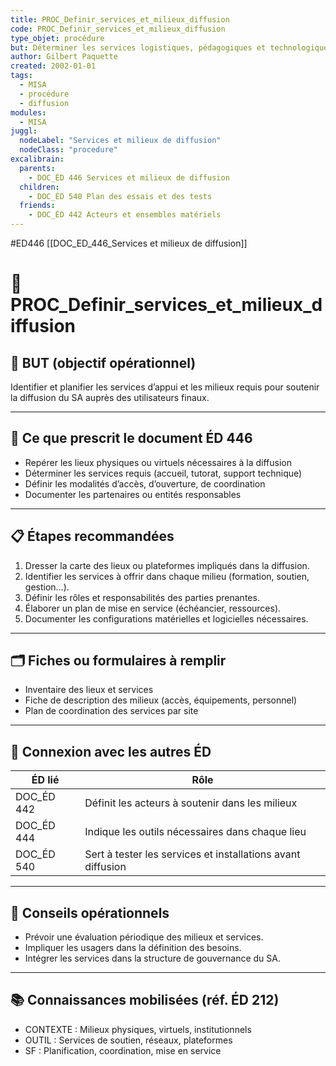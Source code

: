 ```yaml
---
title: PROC_Definir_services_et_milieux_diffusion
code: PROC_Definir_services_et_milieux_diffusion
type_objet: procédure
but: Déterminer les services logistiques, pédagogiques et technologiques, ainsi que les lieux requis pour assurer la diffusion efficace du SA.
author: Gilbert Paquette
created: 2002-01-01
tags:
  - MISA
  - procédure
  - diffusion
modules:
  - MISA
juggl:
  nodeLabel: "Services et milieux de diffusion"
  nodeClass: "procedure"
excalibrain:
  parents:
    - DOC_ÉD 446 Services et milieux de diffusion
  children:
    - DOC_ÉD 540 Plan des essais et des tests
  friends:
    - DOC_ÉD 442 Acteurs et ensembles matériels
---
```


#ED446
[[DOC_ED_446_Services et milieux de diffusion]] 
# 🔧 PROC_Definir_services_et_milieux_diffusion

## 🎯 BUT (objectif opérationnel)
Identifier et planifier les services d’appui et les milieux requis pour soutenir la diffusion du SA auprès des utilisateurs finaux.

---

## 📌 Ce que prescrit le document ÉD 446
- Repérer les lieux physiques ou virtuels nécessaires à la diffusion
- Déterminer les services requis (accueil, tutorat, support technique)
- Définir les modalités d’accès, d’ouverture, de coordination
- Documenter les partenaires ou entités responsables

---

## 📋 Étapes recommandées
1. Dresser la carte des lieux ou plateformes impliqués dans la diffusion.
2. Identifier les services à offrir dans chaque milieu (formation, soutien, gestion…).
3. Définir les rôles et responsabilités des parties prenantes.
4. Élaborer un plan de mise en service (échéancier, ressources).
5. Documenter les configurations matérielles et logicielles nécessaires.

---

## 🗂 Fiches ou formulaires à remplir
- Inventaire des lieux et services
- Fiche de description des milieux (accès, équipements, personnel)
- Plan de coordination des services par site

---

## 🔄 Connexion avec les autres ÉD
| ÉD lié | Rôle |
|--------|------|
| DOC_ÉD 442 | Définit les acteurs à soutenir dans les milieux |
| DOC_ÉD 444 | Indique les outils nécessaires dans chaque lieu |
| DOC_ÉD 540 | Sert à tester les services et installations avant diffusion |

---

## 🧠 Conseils opérationnels
- Prévoir une évaluation périodique des milieux et services.
- Impliquer les usagers dans la définition des besoins.
- Intégrer les services dans la structure de gouvernance du SA.

---

## 📚 Connaissances mobilisées (réf. ÉD 212)
- CONTEXTE : Milieux physiques, virtuels, institutionnels
- OUTIL : Services de soutien, réseaux, plateformes
- SF : Planification, coordination, mise en service
